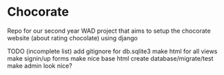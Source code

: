 # Chocorate
Repo for our second year WAD project that aims to setup the chocorate website (about rating chocolate) using django

TODO (incomplete list)
add gitignore for db.sqlite3
make html for all views
	make signin/up forms
make nice base html
create database/migrate/test
make admin look nice?

